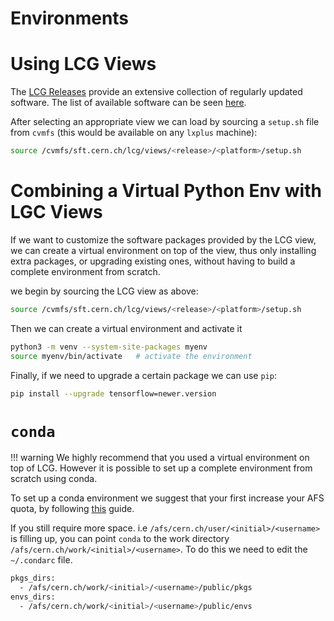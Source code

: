 # Environments

# Using LCG Views 

The [LCG Releases](https://ep-dep-sft.web.cern.ch/document/lcg-releases) provide an extensive collection of regularly updated software. The list of available software can be seen [here](https://lcginfo.cern.ch/). 

After selecting an appropriate view we can load by sourcing a `setup.sh` file from `cvmfs` (this would be available on any `lxplus` machine):
```bash
source /cvmfs/sft.cern.ch/lcg/views/<release>/<platform>/setup.sh
```

# Combining a Virtual Python Env with LGC Views
If we want to customize the software packages provided by the LCG view, we can create a virtual environment on top of the view, thus only installing extra packages, or upgrading existing ones, without having to build a complete environment from scratch. 

we begin by sourcing the LCG view as above:
```bash
source /cvmfs/sft.cern.ch/lcg/views/<release>/<platform>/setup.sh
```
Then we can create a virtual environment and activate it 

```bash
python3 -m venv --system-site-packages myenv
source myenv/bin/activate   # activate the environment
```

Finally, if we need to upgrade a certain package we can use `pip`:

```bash
pip install --upgrade tensorflow=newer.version
```

# `conda`

!!! warning
    We highly recommend that you used a virtual environment on top of LCG. However it is possible to set up a complete environment from scratch using conda.


To set up a conda environment we suggest that your first increase your AFS quota, by following [this](https://resources.web.cern.ch/resources/Help/?kbid=067040) guide.

If you still require more space. i.e `/afs/cern.ch/user/<initial>/<username>` is filling up, you can point `conda` to the work directory `/afs/cern.ch/work/<initial>/<username>`. To do this we need to edit the `~/.condarc` file.

```bash 
pkgs_dirs: 
  - /afs/cern.ch/work/<initial>/<username>/public/pkgs
envs_dirs:
  - /afs/cern.ch/work/<initial>/<username>/public/envs
```
